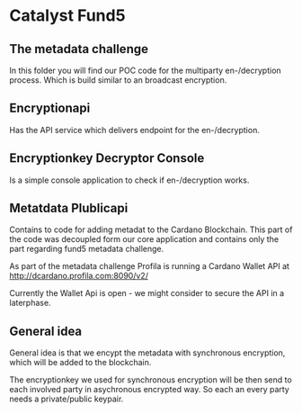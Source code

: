# Catalyst Fund5 
## The metadata challenge

In this folder you will find our POC code for the multiparty en-/decryption process. Which is build similar to an broadcast encryption.

## Encryptionapi

Has the API service which delivers endpoint for the en-/decryption.

## Encryptionkey Decryptor Console

Is a simple console application to check if en-/decryption works.

## Metatdata Plublicapi
Contains to code for adding metadat to the Cardano Blockchain. This part of the code was decoupled form our core application and contains only the part regarding fund5 metadata challenge.

As part of the metadata challenge Profila is running a Cardano Wallet API at http://dcardano.profila.com:8090/v2/

Currently the Wallet Api is open - we might consider to secure the API in a laterphase.
## General idea

General idea is that we encypt the metadata with synchronous encryption, which will be added to the blockchain.

The encryptionkey we used for synchronous encryption will be then send to each involved party in asychronous encrypted way. So each an every party needs a private/public keypair.